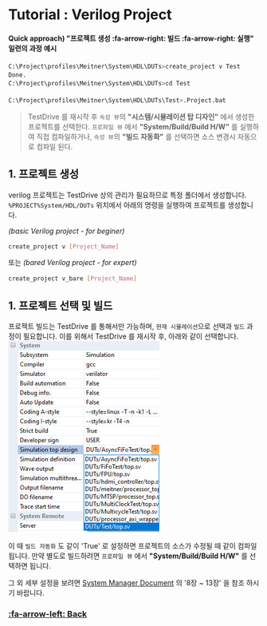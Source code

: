# Tutorial : Verilog Project

#### Quick approach) "프로젝트 생성 :fa-arrow-right: 빌드 :fa-arrow-right: 실행" 일련의 과정 예시
```bash
C:\Project\profiles\Meitner\System\HDL\DUTs>create_project v Test
Done.
C:\Project\profiles\Meitner\System\HDL\DUTs>cd Test

C:\Project\profiles\Meitner\System\HDL\DUTs\Test>.Project.bat
```
> TestDrive 를 재시작 후 `속성 뷰`의 **"시스템/시뮬레이션 탑 디자인"** 에서 생성한 프로젝트를 선택한다.
`프로파일 뷰` 에서 **"System/Build/Build H/W"** 를 실행하여 직접 컴파일하거나,
`속성 뷰`의 **"빌드 자동화"** 를 선택하면 소스 변경시 자동으로 컴파일 된다.

## 1. 프로젝트 생성
verilog 프로젝트는 TestDrive 상의 관리가 필요하므로 특정 폴더에서 생성합니다.
`%PROJECT%System/HDL/DUTs` 위치에서 아래의 명령을 실행하여 프로젝트를 생성합니다.

*(basic Verilog project - for beginer)*
```bash
create_project v [Project_Name]
```
또는
*(bared Verilog project - for expert)*
```bash
create_project v_bare [Project_Name]
```

## 1. 프로젝트 선택 및 빌드
프로젝트 빌드는 TestDrive 를 통해서만 가능하며,
`현재 시뮬레이션`으로 선택과 `빌드` 과정이 필요합니다.
이를 위해서 TestDrive 를 재시작 후, 아래와 같이 선택합니다.
![project_v_select](img/project_v_select.jpg)

이 때 `빌드 자동화` 도 같이 'True' 로 설정하면 프로젝트의 소스가 수정될 때 같이 컴파일 됩니다.
만약 별도로 빌드하려면 `프로파일 뷰` 에서 **"System/Build/Build H/W"** 를 선택하면 됩니다.

그 외 세부 설정을 보려면 [System Manager Document](?Document_SystemManager.md) 의 '8장 ~ 13장' 을 참조 하시기 바랍니다.

### [:fa-arrow-left: Back](?top.md)
